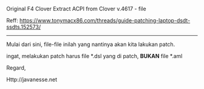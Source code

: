 Original F4 Clover Extract ACPI from Clover v.4617 - file

Reff: https://www.tonymacx86.com/threads/guide-patching-laptop-dsdt-ssdts.152573/

---

Mulai dari sini, file-file inilah yang nantinya akan kita lakukan patch.

ingat, melakukan patch harus file *.dsl yang di patch, **BUKAN** file *.aml



Regard,

Http://javanesse.net
